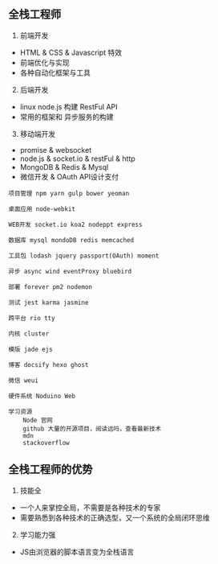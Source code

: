 ## 全栈工程师
1. 前端开发
* HTML & CSS & Javascript 特效
* 前端优化与实现
* 各种自动化框架与工具

2. 后端开发
* linux node.js 构建 RestFul API
* 常用的框架和 异步服务的构建

3. 移动端开发
* promise & websocket
* node.js & socket.io & restFul & http
* MongoDB & Redis & Mysql
* 微信开发 & OAuth API设计支付

```
项目管理 npm yarn gulp bower yeoman

桌面应用 node-webkit

WEB开发 socket.io koa2 nodeppt express

数据库 mysql mondoDB redis memcached

工具包 lodash jquery passport(OAuth) moment

异步 async wind eventProxy bluebird

部署 forever pm2 nodemon

测试 jest karma jasmine

跨平台 rio tty

内核 cluster

模版 jade ejs

博客 docsify hexo ghost

微信 weui

硬件系统 Noduino Web

学习资源
	Node 官网
	github 大量的开源项目，阅读远吗，查看最新技术
	mdn
	stackoverflow

```


## 全栈工程师的优势
1. 技能全
* 一个人来掌控全局，不需要是各种技术的专家
* 需要熟悉到各种技术的正确选型，又一个系统的全局闭环思维

2. 学习能力强
* JS由浏览器的脚本语言变为全栈语言

